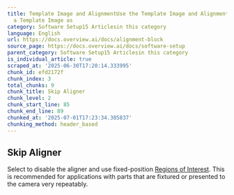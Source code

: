 ```yaml
---
title: Template Image and AlignmentUse the Template Image and Alignment page to capture
  a Template Image as
category: Software Setup15 Articlesin this category
language: English
url: https://docs.overview.ai/docs/alignment-block
source_page: https://docs.overview.ai/docs/software-setup
parent_category: Software Setup15 Articlesin this category
is_individual_article: true
scraped_at: '2025-06-30T17:20:14.333995'
chunk_id: efd2172f
chunk_index: 3
total_chunks: 9
chunk_title: Skip Aligner
chunk_level: 2
chunk_start_line: 85
chunk_end_line: 89
chunked_at: '2025-07-01T17:23:34.385837'
chunking_method: header_based
---
```


## Skip Aligner

Select to disable the aligner and use fixed-position [Regions of Interest](/v1/docs/roi-block). This is recommended for applications with parts that are fixtured or presented to the camera very repeatably.
